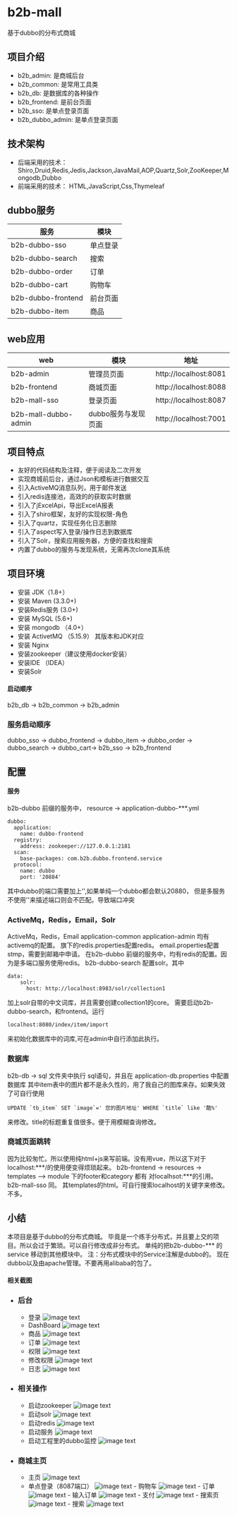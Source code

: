 # b2b-mall
基于dubbo的分布式商城

## 项目介绍


- b2b_admin: 是商城后台
- b2b_common: 是常用工具类
- b2b_db: 是数据库的各种操作
- b2b_frontend: 是前台页面
- b2b_sso: 是单点登录页面
- b2b_dubbo_admin: 是单点登录页面


## 技术架构
- 后端采用的技术：   Shiro,Druid,Redis,Jedis,Jackson,JavaMail,AOP,Quartz,Solr,ZooKeeper,Mongodb,Dubbo
- 前端采用的技术：        HTML,JavaScript,Css,Thymeleaf

## dubbo服务
|服务|模块|
|----|----|
|b2b-dubbo-sso|单点登录|
|b2b-dubbo-search|搜索|
|b2b-dubbo-order|订单|
|b2b-dubbo-cart|购物车|
|b2b-dubbo-frontend|前台页面|
|b2b-dubbo-item|商品|

## web应用

|web|模块|地址|
|----|----|----|
|b2b-admin|管理员页面|http://localhost:8081|
|b2b-frontend|商城页面|http://localhost:8088|
|b2b-mall-sso|登录页面|http://localhost:8087|
|b2b-mall-dubbo-admin|dubbo服务与发现页面|http://localhost:7001|



## 项目特点
- 友好的代码结构及注释，便于阅读及二次开发
- 实现商城前后台，通过Json和模板进行数据交互
- 引入ActiveMQ消息队列，用于邮件发送
- 引入redis连接池，高效的的获取实时数据
- 引入了jExcelApi，导出ExcelA报表
- 引入了shiro框架，友好的实现权限-角色
- 引入了quartz，实现任务化日志删除
- 引入了aspect写入登录/操作日志到数据库
- 引入了Solr，搜索应用服务器，方便的查找和搜索
- 内置了dubbo的服务与发现系统，无需再次clone其系统

## 项目环境
- 安装 JDK（1.8+）
- 安装 Maven (3.3.0+)
- 安装Redis服务 (3.0+)
- 安装 MySQL (5.6+)
- 安装 mongodb （4.0+）
- 安装 ActivetMQ （5.15.9） 其版本和JDK对应
- 安装 Nginx
- 安装zookeeper（建议使用docker安装）
- 安装IDE （IDEA）
- 安装Solr

#### 启动顺序
b2b_db ->  b2b_common -> b2b_admin 
### 服务启动顺序
dubbo_sso -> dubbo_frontend -> dubbo_item -> dubbo_order -> dubbo_search -> dubbo_cart-> b2b_sso -> b2b_frontend 

## 配置

#### 服务
b2b-dubbo 前缀的服务中，
resource -> application-dubbo-***.yml
```
dubbo:
  application:
    name: dubbo-frontend
  registry:
    address: zookeeper://127.0.0.1:2181
  scan:
    base-packages: com.b2b.dubbo.frontend.service
  protocol:
    name: dubbo
    port: '20884'
```
其中dubbo的端口需要加上'',如果单纯一个dubbo都会默认20880， 但是多服务不使用''来描述端口则会不匹配。导致端口冲突

### ActiveMq，Redis，Email，Solr
ActiveMq，Redis，Email
application-common
application-admin 均有activemq的配置。
旗下的redis.properties配置redis。
email.properties配置 stmp，需要到邮箱中申请。
在b2b-dubbo 前缀的服务中，均有redis的配置。因为是多端口服务使用redis。
b2b-dubbo-search 配置solr。其中
```
data:
    solr:
      host: http://localhost:8983/solr/collection1
```
加上solr自带的中文词库，并且需要创建collection1的core。
需要启动b2b-dubbo-search，和frontend。运行

```
localhost:8080/index/item/import
```
来初始化数据库中的词库,可在admin中自行添加此执行。

### 数据库
b2b-db  -> sql 文件夹中执行 sql语句，并且在
application-db.properties 中配置数据库
其中item表中的图片都不是永久性的，用了我自己的图库来存。如果失效了可自行使用
```
UPDATE `tb_item` SET `image`=' 您的图片地址' WHERE `title` like '酷%'
```
来修改。title的标题重复值很多。便于用模糊查询修改。

### 商城页面跳转

因为比较匆忙。所以使用纯html+js来写前端。没有用vue，所以这下对于localhost:***/的使用便变得烦琐起来。
b2b-frontend -> resources -> templates --> module 下的footer和category 都有 对localhsot:***的引用。
b2b-mall-sso 同。
其templates的html。可自行搜索localhost的关键字来修改。不多。

## 小结
本项目是基于dubbo的分布式商城。
毕竟是一个练手分布式，并且要上交的项目。所以会过于繁琐。可以自行修改成非分布式。
单纯的把b2b-dubbo-*** 的 service 移动到其他模块中。
注：分布式模块中的Service注解是dubbo的。
现在dubbo以及由apache管理。不要再用alibaba的包了。

#### 相关截图

- ### 后台
  - 登录
  ![image text](https://raw.githubusercontent.com/kiwi5691/b2b-mall/master/screenShot/login.png)
  - DashBoard
  ![image text](https://raw.githubusercontent.com/kiwi5691/b2b-mall/master/screenShot/bashboard.png)
  - 商品
  ![image text](https://raw.githubusercontent.com/kiwi5691/b2b-mall/master/screenShot/shop.png)
  - 订单
  ![image text](https://raw.githubusercontent.com/kiwi5691/b2b-mall/master/screenShot/order.png)
  - 权限
   ![image text](https://raw.githubusercontent.com/kiwi5691/b2b-mall/master/screenShot/permission.png)
  - 修改权限
   ![image text](https://raw.githubusercontent.com/kiwi5691/b2b-mall/master/screenShot/updatepermission.png)
  - 日志
   ![image text](https://raw.githubusercontent.com/kiwi5691/b2b-mall/master/screenShot/log.png)

- ### 相关操作
    - 启动zookeeper
    ![image text](https://raw.githubusercontent.com/kiwi5691/b2b-mall/master/screenShot/docker.png)
    - 启动solr
    ![image text](https://raw.githubusercontent.com/kiwi5691/b2b-mall/master/screenShot/solr.png)
     - 启动redis
     ![image text](https://raw.githubusercontent.com/kiwi5691/b2b-mall/master/screenShot/redis.png)
     - 启动服务
     ![image text](https://raw.githubusercontent.com/kiwi5691/b2b-mall/master/screenShot/service.png)
     - 启动工程里的dubbo监控
     ![image text](https://raw.githubusercontent.com/kiwi5691/b2b-mall/master/screenShot/dubbo.png)

- ### 商城主页
     - 主页
     ![image text](https://raw.githubusercontent.com/kiwi5691/b2b-mall/master/screenShot/index.png)
     - 单点登录（8087端口）
     ![image text](https://raw.githubusercontent.com/kiwi5691/b2b-mall/master/screenShot/sso.png)
      - 购物车
      ![image text](https://raw.githubusercontent.com/kiwi5691/b2b-mall/master/screenShot/cart.png)
      - 订单
      ![image text](https://raw.githubusercontent.com/kiwi5691/b2b-mall/master/screenShot/morder.png)
      - 输入订单
      ![image text](https://raw.githubusercontent.com/kiwi5691/b2b-mall/master/screenShot/orderinput.png)
      - 支付
      ![image text](https://raw.githubusercontent.com/kiwi5691/b2b-mall/master/screenShot/ordersuccess.png)
      - 搜索页
      ![image text](https://raw.githubusercontent.com/kiwi5691/b2b-mall/master/screenShot/searchpage.png)
      - 搜索
      ![image text](https://raw.githubusercontent.com/kiwi5691/b2b-mall/master/screenShot/search.png)
     